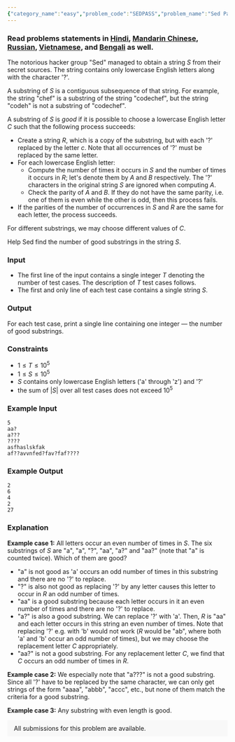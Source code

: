 ```yaml
---
{"category_name":"easy","problem_code":"SEDPASS","problem_name":"Sed Passwords","problemComponents":{"constraints":"","constraintsState":false,"subtasks":"","subtasksState":false,"inputFormat":"","inputFormatState":false,"outputFormat":"","outputFormatState":false,"sampleTestCases":{"0":{"id":1,"input":"5\r\naa?\r\na???\r\n????\r\nasfhaslskfak\r\naf??avvnfed?fav?faf????","output":"2\r\n6\r\n4\r\n2\r\n27","explanation":"**Example case 1:** All letters occur an even number of times in $S$. The six substrings of $S$ are \u0022a\u0022, \u0022a\u0022, \u0022?\u0022, \u0022aa\u0022, \u0022a?\u0022 and \u0022aa?\u0022 (note that \u0022a\u0022 is counted twice). Which of them are good?\r\n- \u0022a\u0022 is not good as \u0027a\u0027 occurs an odd number of times in this substring and there are no \u0027?\u0027 to replace.\r\n- \u0022?\u0022 is also not good as replacing \u0027?\u0027 by any letter causes this letter to occur in $R$ an odd number of times.\r\n- \u0022aa\u0022 is a good substring because each letter occurs in it an even number of times and there are no \u0027?\u0027 to replace.\r\n- \u0022a?\u0022 is also a good substring. We can replace \u0027?\u0027 with \u0027a\u0027. Then, $R$ is \u0022aa\u0022 and each letter occurs in this string an even number of times. Note that replacing \u0027?\u0027 e.g. with \u0027b\u0027 would not work ($R$ would be \u0022ab\u0022, where both \u0027a\u0027 and \u0027b\u0027 occur an odd number of times), but we may choose the replacement letter $C$ appropriately.\r\n- \u0022aa?\u0022 is not a good substring. For any replacement letter $C$, we find that $C$ occurs an odd number of times in $R$.\r\n\r\n**Example case 2:** We especially note that \u0022a???\u0022 is not a good substring. Since all \u0027?\u0027 have to be replaced by the same character, we can only get strings of the form \u0022aaaa\u0022, \u0022abbb\u0022, \u0022accc\u0022, etc., but none of them match the criteria for a good substring.\r\n\r\n**Example case 3:** Any substring with even length is good.","isDeleted":false}}},"video_editorial_url":"https://youtu.be/lBfVwB9Lu5s","languages_supported":{"0":"CPP14","1":"C","2":"JAVA","3":"PYTH 3.6","4":"CPP17","5":"PYTH","6":"PYP3","7":"CS2","8":"ADA","9":"PYPY","10":"TEXT","11":"PAS fpc","12":"NODEJS","13":"RUBY","14":"PHP","15":"GO","16":"HASK","17":"TCL","18":"PERL","19":"SCALA","20":"LUA","21":"kotlin","22":"BASH","23":"JS","24":"LISP sbcl","25":"rust","26":"PAS gpc","27":"BF","28":"CLOJ","29":"R","30":"D","31":"CAML","32":"FORT","33":"ASM","34":"swift","35":"FS","36":"WSPC","37":"LISP clisp","38":"SQL","39":"SCM guile","40":"PERL6","41":"ERL","42":"CLPS","43":"ICK","44":"NICE","45":"PRLG","46":"ICON","47":"COB","48":"SCM chicken","49":"PIKE","50":"SCM qobi","51":"ST","52":"SQLQ","53":"NEM"},"max_timelimit":2,"source_sizelimit":50000,"problem_author":"bhvdsi","problem_tester":"","date_added":"12-12-2020","tags":{"0":"bhvdsi","1":"bitmasking","2":"cook125","3":"easy","4":"rajarshi_basu","5":"strings"},"problem_difficulty_level":"Easy","best_tag":"","editorial_url":"https://discuss.codechef.com/problems/SEDPASS","time":{"view_start_date":1104528600,"submit_start_date":1104528600,"visible_start_date":1104528600,"end_date":1735669800},"is_direct_submittable":false,"problemDiscussURL":"https://discuss.codechef.com/search?q=SEDPASS","is_proctored":false,"visitedContests":{},"layout":"problem"}
---
```

### Read problems statements in [Hindi](https://www.codechef.com/download/translated/COOK125/hindi/SEDPASS.pdf), [Mandarin Chinese](https://www.codechef.com/download/translated/COOK125/mandarin/SEDPASS.pdf), [Russian](https://www.codechef.com/download/translated/COOK125/russian/SEDPASS.pdf), [Vietnamese](https://www.codechef.com/download/translated/COOK125/vietnamese/SEDPASS.pdf), and [Bengali](https://www.codechef.com/download/translated/COOK125/bengali/SEDPASS.pdf) as well.

The notorious hacker group "Sed" managed to obtain a string $S$ from their secret sources. The string contains only lowercase English letters along with the character '?'.

A substring of $S$ is a contiguous subsequence of that string. For example, the string "chef" is a substring of the string "codechef", but the string "codeh" is not a substring of "codechef".

A substring of $S$ is *good* if it is possible to choose a lowercase English letter $C$ such that the following process succeeds:
- Create a string $R$, which is a copy of the substring, but with each '?' replaced by the letter $c$. Note that all occurrences of '?' must be replaced by the same letter.
- For each lowercase English letter:
    - Compute the number of times it occurs in $S$ and the number of times it occurs in $R$; let's denote them by $A$ and $B$ respectively. The '?' characters in the original string $S$ are ignored when computing $A$.
    - Check the parity of $A$ and $B$. If they do not have the same parity, i.e. one of them is even while the other is odd, then this process fails.
- If the parities of the number of occurrences in $S$ and $R$ are the same for each letter, the process succeeds.

For different substrings, we may choose different values of $C$.

Help Sed find the number of good substrings in the string $S$.

### Input
- The first line of the input contains a single integer $T$ denoting the number of test cases. The description of $T$ test cases follows.
- The first and only line of each test case contains a single string $S$.

### Output
For each test case, print a single line containing one integer ― the number of good substrings.

### Constraints
- $1 \le T \le 10^5$
- $1 \le S \le 10^5$
- $S$ contains only lowercase English letters ('a' through 'z') and '?'
- the sum of $|S|$ over all test cases does not exceed $10^5$

### Example Input
```
5
aa?
a???
????
asfhaslskfak
af??avvnfed?fav?faf????
```

### Example Output
```
2
6
4
2
27
```

### Explanation
**Example case 1:** All letters occur an even number of times in $S$. The six substrings of $S$ are "a", "a", "?", "aa", "a?" and "aa?" (note that "a" is counted twice). Which of them are good?
- "a" is not good as 'a' occurs an odd number of times in this substring and there are no '?' to replace.
- "?" is also not good as replacing '?' by any letter causes this letter to occur in $R$ an odd number of times.
- "aa" is a good substring because each letter occurs in it an even number of times and there are no '?' to replace.
- "a?" is also a good substring. We can replace '?' with 'a'. Then, $R$ is "aa" and each letter occurs in this string an even number of times. Note that replacing '?' e.g. with 'b' would not work ($R$ would be "ab", where both 'a' and 'b' occur an odd number of times), but we may choose the replacement letter $C$ appropriately.
- "aa?" is not a good substring. For any replacement letter $C$, we find that $C$ occurs an odd number of times in $R$.

**Example case 2:** We especially note that "a???" is not a good substring. Since all '?' have to be replaced by the same character, we can only get strings of the form "aaaa", "abbb", "accc", etc., but none of them match the criteria for a good substring.

**Example case 3:** Any substring with even length is good.

<aside style='background: #f8f8f8;padding: 10px 15px;'><div>All submissions for this problem are available.</div></aside>